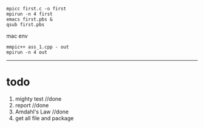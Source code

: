 ```shell script
mpicc first.c -o first
mpirun -n 4 first
emacs first.pbs &
qsub first.pbs
```

mac env

```shell script
mmpic++ ass_1.cpp - out
mpirun -n 4 out
```
****
# todo
1. mighty test //done
2. report //done
3. Amdahl's Law //done
4. get all file and package

